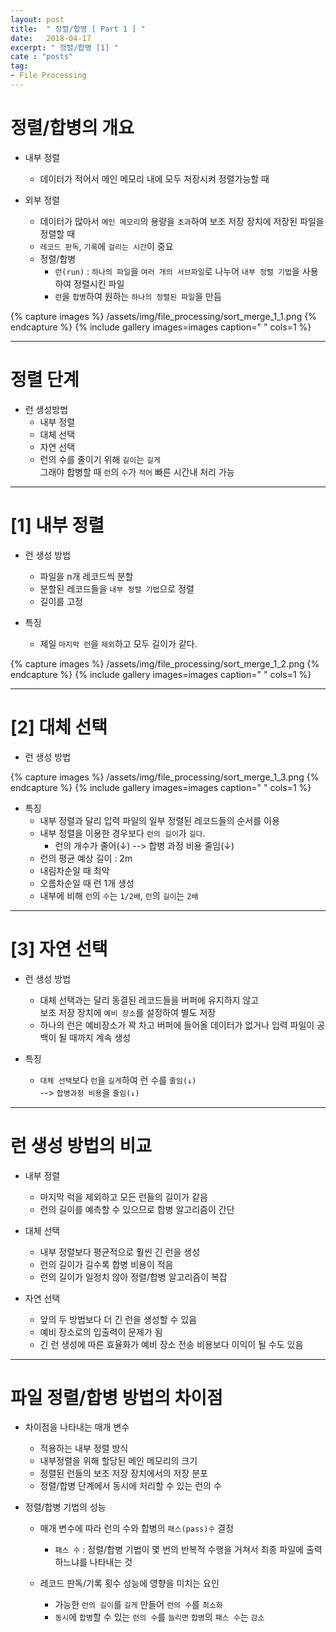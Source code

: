 ```yaml
---
layout: post
title:  " 정렬/합병 [ Part 1 ] "
date:   2018-04-17
excerpt: " 정렬/합병 [1] "
cate : "posts"
tag:
- File Processing
---
```


# 정렬/합병의 개요

* 내부 정렬
    - 데이터가 적어서 메인 메모리 내에 모두 저장시켜 정렬가능할 때

* 외부 정렬
    - 데이터가 많아서 `메인 메모리`의 용량을 `초과`하여 보조 저장 장치에 저장된 파일을 정렬할 때
    - `레코드 판독`, `기록`에 `걸리는 시간`이 중요
    - 정렬/합병
        - `런(run)` : `하나의 파일`을 `여러 개의 서브파일`로 나누어 `내부 정렬 기법`을 사용하여 정렬시킨 파일
        - `런`을 `합병`하여 원하는 `하나의 정렬된 파일`을 만듬

{% capture images %}
    /assets/img/file_processing/sort_merge_1_1.png
{% endcapture %}
{% include gallery images=images caption=" " cols=1 %}

---

# 정렬 단계

* 런 생성방법
    - 내부 정렬
    - 대체 선택
    - 자연 선택
    - 런의 수를 줄이기 위해 `길이`는 `길게` <br> 그래야 합병할 때 `런`의 `수`가 `적어` 빠른 시간내 처리 가능

---

# [1] 내부 정렬

* 런 생성 방법
    - 파일을 n개 레코드씩 분할
    - 분할된 레코드들을 `내부 정렬 기법`으로 정렬
    - 길이를 고정

* 특징
    - 제일 `마지막 런`을 `제외`하고 모두 길이가 같다.

{% capture images %}
    /assets/img/file_processing/sort_merge_1_2.png
{% endcapture %}
{% include gallery images=images caption=" " cols=1 %}

---

# [2] 대체 선택

* 런 생성 방법

{% capture images %}
    /assets/img/file_processing/sort_merge_1_3.png
{% endcapture %}
{% include gallery images=images caption=" " cols=1 %}

* 특징
    - 내부 정렬과 달리 입력 파일의 일부 정렬된 레코드들의 순서를 이용 
    - 내부 정렬을 이용한 경우보다 `런의 길이`가 `길다`.
        - 런의 개수가 줄어(↓) --> 합병 과정 비용 줄임(↓)
    - 런의 평균 예상 길이 : 2m
    - 내림차순일 때 최악
    - 오름차순일 때 런 1개 생성
    - 내부에 비해 `런`의 `수`는 `1/2배`, `런`의 `길이`는 `2배`

---

# [3] 자연 선택

* 런 생성 방법
    - 대체 선택과는 달리 동결된 레코드들을 버퍼에 유지하지 않고 <br> 보조 저장 장치에 `예비 장소`를 설정하여 별도 저장
    - 하나의 런은 예비장소가 꽉 차고 버퍼에 들어올 데이터가 없거나 입력 파일이 공백이 될 때까지 계속 생성

* 특징
    - `대체 선택`보다 `런`을 `길게`하여 런 수를 `줄임(↓)` <br> --> `합병과정 비용`을 `줄임(↓)`


---

# 런 생성 방법의 비교

* 내부 정렬
    - 마지막 럭을 제외하고 모든 런들의 길이가 같음
    - 런의 길이를 예측할 수 있으므로 합병 알고리즘이 간단

* 대체 선택
    - 내부 정렬보다 평균적으로 훨씬 긴 런을 생성
    - 런의 길이가 길수록 합병 비용이 적음
    - 런의 길이가 일정치 않아 정렬/합병 알고리즘이 복잡

* 자연 선택
    - 앞의 두 방법보다 더 긴 런을 생성할 수 있음
    - 예비 장소로의 입출력이 문제가 됨
    - 긴 런 생성에 따른 효율화가 예비 장소 전송 비용보다 이익이 될 수도 있음

---

# 파일 정렬/합병 방법의 차이점

* 차이점을 나타내는 매개 변수
    - 적용하는 내부 정렬 방식
    - 내부정렬을 위해 할당된 메인 메모리의 크기
    - 정렬된 런들의 보조 저장 장치에서의 저장 분포
    - 정렬/합병 단계에서 동시에 처리할 수 있는 런의 수

* 정렬/합병 기법의 성능
    - 매개 변수에 따라 런의 수와 합병의 `패스(pass)수` 결정
        - `패스 수` : 정렬/합병 기법이 몇 번의 반복적 수행을 거쳐서 최종 파일에 출력하느냐를 나타내는 것

    - 레코드 판독/기록 횟수 성능에 영향을 미치는 요인
        - 가능한 `런의 길이`를 `길게` 만들어 `런의 수`를 `최소화`
        - `동시`에 `합병`할 수 있는 `런의 수`를 `늘리면` `합병`의 `패스 수`는 `감소`

